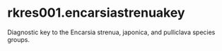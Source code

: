 # rkres001.encarsiastrenuakey
Diagnostic key to the Encarsia strenua, japonica, and pulliclava species groups.
